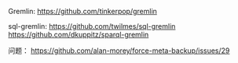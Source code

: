 Gremlin:
https://github.com/tinkerpop/gremlin

sql-gremlin:
https://github.com/twilmes/sql-gremlin
https://github.com/dkuppitz/sparql-gremlin

问题：
https://github.com/alan-morey/force-meta-backup/issues/29
